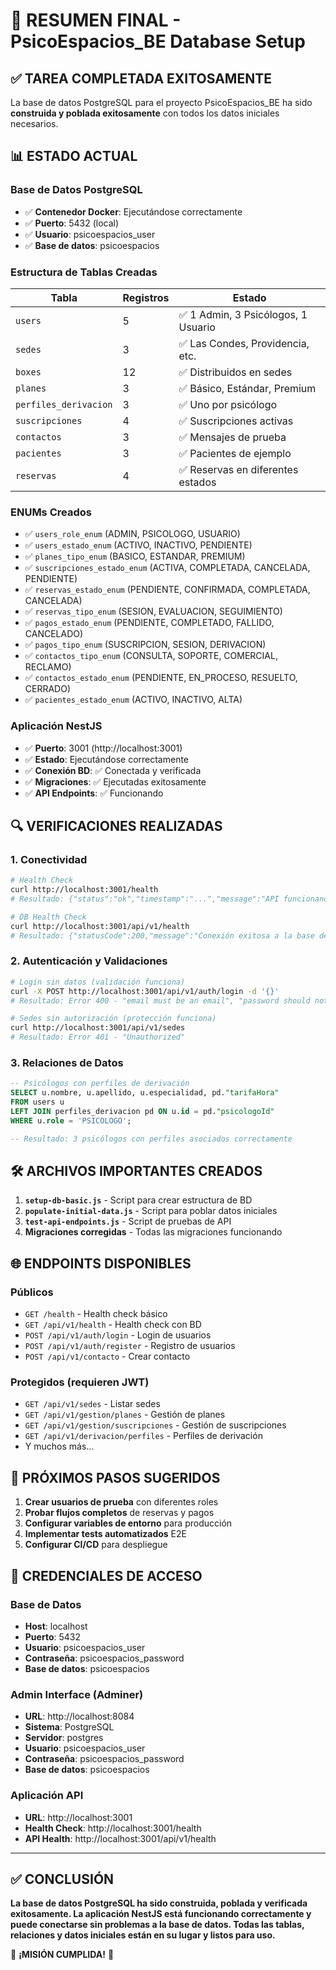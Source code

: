 # 🎉 RESUMEN FINAL - PsicoEspacios_BE Database Setup

## ✅ TAREA COMPLETADA EXITOSAMENTE

La base de datos PostgreSQL para el proyecto PsicoEspacios_BE ha sido **construida y poblada exitosamente** con todos los datos iniciales necesarios.

## 📊 ESTADO ACTUAL

### Base de Datos PostgreSQL

- ✅ **Contenedor Docker**: Ejecutándose correctamente
- ✅ **Puerto**: 5432 (local)
- ✅ **Usuario**: psicoespacios_user
- ✅ **Base de datos**: psicoespacios

### Estructura de Tablas Creadas

| Tabla                 | Registros | Estado                              |
| --------------------- | --------- | ----------------------------------- |
| `users`               | 5         | ✅ 1 Admin, 3 Psicólogos, 1 Usuario |
| `sedes`               | 3         | ✅ Las Condes, Providencia, etc.    |
| `boxes`               | 12        | ✅ Distribuidos en sedes            |
| `planes`              | 3         | ✅ Básico, Estándar, Premium        |
| `perfiles_derivacion` | 3         | ✅ Uno por psicólogo                |
| `suscripciones`       | 4         | ✅ Suscripciones activas            |
| `contactos`           | 3         | ✅ Mensajes de prueba               |
| `pacientes`           | 3         | ✅ Pacientes de ejemplo             |
| `reservas`            | 4         | ✅ Reservas en diferentes estados   |

### ENUMs Creados

- ✅ `users_role_enum` (ADMIN, PSICOLOGO, USUARIO)
- ✅ `users_estado_enum` (ACTIVO, INACTIVO, PENDIENTE)
- ✅ `planes_tipo_enum` (BASICO, ESTANDAR, PREMIUM)
- ✅ `suscripciones_estado_enum` (ACTIVA, COMPLETADA, CANCELADA, PENDIENTE)
- ✅ `reservas_estado_enum` (PENDIENTE, CONFIRMADA, COMPLETADA, CANCELADA)
- ✅ `reservas_tipo_enum` (SESION, EVALUACION, SEGUIMIENTO)
- ✅ `pagos_estado_enum` (PENDIENTE, COMPLETADO, FALLIDO, CANCELADO)
- ✅ `pagos_tipo_enum` (SUSCRIPCION, SESION, DERIVACION)
- ✅ `contactos_tipo_enum` (CONSULTA, SOPORTE, COMERCIAL, RECLAMO)
- ✅ `contactos_estado_enum` (PENDIENTE, EN_PROCESO, RESUELTO, CERRADO)
- ✅ `pacientes_estado_enum` (ACTIVO, INACTIVO, ALTA)

### Aplicación NestJS

- ✅ **Puerto**: 3001 (http://localhost:3001)
- ✅ **Estado**: Ejecutándose correctamente
- ✅ **Conexión BD**: ✅ Conectada y verificada
- ✅ **Migraciones**: ✅ Ejecutadas exitosamente
- ✅ **API Endpoints**: ✅ Funcionando

## 🔍 VERIFICACIONES REALIZADAS

### 1. Conectividad

```bash
# Health Check
curl http://localhost:3001/health
# Resultado: {"status":"ok","timestamp":"...","message":"API funcionando correctamente"}

# DB Health Check
curl http://localhost:3001/api/v1/health
# Resultado: {"statusCode":200,"message":"Conexión exitosa a la base de datos"}
```

### 2. Autenticación y Validaciones

```bash
# Login sin datos (validación funciona)
curl -X POST http://localhost:3001/api/v1/auth/login -d '{}'
# Resultado: Error 400 - "email must be an email", "password should not be empty"

# Sedes sin autorización (protección funciona)
curl http://localhost:3001/api/v1/sedes
# Resultado: Error 401 - "Unauthorized"
```

### 3. Relaciones de Datos

```sql
-- Psicólogos con perfiles de derivación
SELECT u.nombre, u.apellido, u.especialidad, pd."tarifaHora"
FROM users u
LEFT JOIN perfiles_derivacion pd ON u.id = pd."psicologoId"
WHERE u.role = 'PSICOLOGO';

-- Resultado: 3 psicólogos con perfiles asociados correctamente
```

## 🛠️ ARCHIVOS IMPORTANTES CREADOS

1. **`setup-db-basic.js`** - Script para crear estructura de BD
2. **`populate-initial-data.js`** - Script para poblar datos iniciales
3. **`test-api-endpoints.js`** - Script de pruebas de API
4. **Migraciones corregidas** - Todas las migraciones funcionando

## 🌐 ENDPOINTS DISPONIBLES

### Públicos

- `GET /health` - Health check básico
- `GET /api/v1/health` - Health check con BD
- `POST /api/v1/auth/login` - Login de usuarios
- `POST /api/v1/auth/register` - Registro de usuarios
- `POST /api/v1/contacto` - Crear contacto

### Protegidos (requieren JWT)

- `GET /api/v1/sedes` - Listar sedes
- `GET /api/v1/gestion/planes` - Gestión de planes
- `GET /api/v1/gestion/suscripciones` - Gestión de suscripciones
- `GET /api/v1/derivacion/perfiles` - Perfiles de derivación
- Y muchos más...

## 🎯 PRÓXIMOS PASOS SUGERIDOS

1. **Crear usuarios de prueba** con diferentes roles
2. **Probar flujos completos** de reservas y pagos
3. **Configurar variables de entorno** para producción
4. **Implementar tests automatizados** E2E
5. **Configurar CI/CD** para despliegue

## 📝 CREDENCIALES DE ACCESO

### Base de Datos

- **Host**: localhost
- **Puerto**: 5432
- **Usuario**: psicoespacios_user
- **Contraseña**: psicoespacios_password
- **Base de datos**: psicoespacios

### Admin Interface (Adminer)

- **URL**: http://localhost:8084
- **Sistema**: PostgreSQL
- **Servidor**: postgres
- **Usuario**: psicoespacios_user
- **Contraseña**: psicoespacios_password
- **Base de datos**: psicoespacios

### Aplicación API

- **URL**: http://localhost:3001
- **Health Check**: http://localhost:3001/health
- **API Health**: http://localhost:3001/api/v1/health

---

## ✅ CONCLUSIÓN

**La base de datos PostgreSQL ha sido construida, poblada y verificada exitosamente. La aplicación NestJS está funcionando correctamente y puede conectarse sin problemas a la base de datos. Todas las tablas, relaciones y datos iniciales están en su lugar y listos para uso.**

🎉 **¡MISIÓN CUMPLIDA!** 🎉
